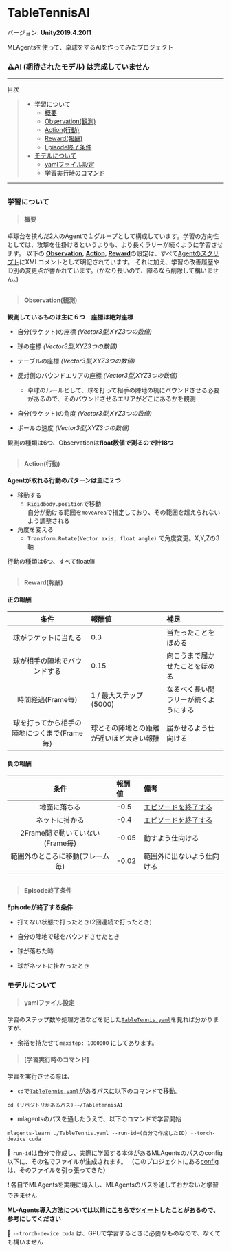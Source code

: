 # TableTennisAI

バージョン: **Unity2019.4.20f1**

MLAgentsを使って、卓球をするAIを作ってみたプロジェクト
### ⚠️AI (期待されたモデル) は完成していません
---
目次
> - [学習について](#AboutLearning)
>   - [概要](#Description)
>   - [Observation(観測)](#Observation)
>   - [Action(行動)](#Action)
>   - [Reward(報酬)](#Reward)
>   - [Episode終了条件](#EpisodeEnd)
> - [モデルについて](#AboutModel)
>   - [yamlファイル設定](#Yaml)
>   - [学習実行時のコマンド](#LearnCommand)
---
##

### <h3 id=AboutLearning>学習について</h3>


> #### <h4 id=Description> 概要</h4>
卓球台を挟んだ2人のAgentで１グループとして構成しています。学習の方向性としては、攻撃を仕掛けるというよりも、より長くラリーが続くように学習させます。
以下の [**Observation**](#Observation), [**Action**](#Action), [**Reward**](#Reward)の設定は、すべて[Agentのスクリプト](/TableTennisAI/Assets/Scripts/TableTennisAgent.cs)にXMLコメントとして明記されています。
それに加え、学習の改善履歴やID別の変更点が書かれています。(かなり長いので、障るなら削除して構いません。)

##
> #### <h4 id=Observation> Observation(観測)</h4>
**観測しているものは主に６つ　座標は絶対座標**
- 自分(ラケット)の座標 *(Vector3型,XYZ3つの数値)*

- 球の座標 *(Vector3型,XYZ3つの数値)*

- テーブルの座標 *(Vector3型,XYZ3つの数値)*

- 反対側のバウンドエリアの座標 *(Vector3型,XYZ3つの数値)*
  - 卓球のルールとして、球を打って相手の陣地の机にバウンドさせる必要があるので、そのバウンドさせるエリアがどこにあるかを観測
- 自分(ラケット)の角度 *(Vector3型,XYZ3つの数値)*

- ボールの速度 *(Vector3型,XYZ3つの数値)*

観測の種類は6つ、Observationは**float数値で測るので計18つ**

##
> #### <h4 id=Action> Action(行動)</h4>
**Agentが取れる行動のパターンは主に２つ**
- 移動する
  - `Rigidbody.position`で移動  
   自分が動ける範囲を`moveArea`で指定しており、その範囲を超えられないよう調整される
- 角度を変える
  - `Transform.Rotate(Vector axis, float angle)` で角度変更。X,Y,Zの3軸 

行動の種類は6つ、すべてfloat値

##
> #### <h4 id=Reward> Reward(報酬)</h4>
#### 正の報酬
|条件|報酬値|補足|
|:---:|:---|:---|
|球がラケットに当たる|0.3|当たったことをほめる|
|球が相手の陣地でバウンドする|0.15|向こうまで届かせたことをほめる|
|時間経過(Frame毎)|1 / 最大ステップ(5000)|なるべく長い間ラリーが続くようにする|
|球を打ってから相手の陣地につくまで(Frame毎)|球とその陣地との距離が近いほど大きい報酬|届かせるよう仕向ける|

#### 負の報酬
|条件|報酬値|備考|
|:---:|:---|:---|
|地面に落ちる|-0.5|[エピソードを終了する](#EpisodeEnd)|
|ネットに掛かる|-0.4|[エピソードを終了する](#EpisodeEnd)|
|2Frame間で動いていない(Frame毎)|-0.05|動すよう仕向ける|
|範囲外のところに移動(フレーム毎)|-0.02|範囲外に出ないよう仕向ける|

##
> #### <h4 id=EpisodeEnd> Episode終了条件</h4>
**Episodeが終了する条件**
- 打てない状態で打ったとき(2回連続で打ったとき)

- 自分の陣地で球をバウンドさせたとき

- 球が落ちた時

- 球がネットに掛かったとき


### <h3 id=AboutModel>モデルについて</h3>
> #### <h4 id=Yaml> yamlファイル設定</h4>
学習のステップ数や処理方法などを記した[`TableTennis.yaml`](/TableTennisAI/Tabletennis.yaml)を見れば分かりますが、
- 余裕を持たせて`maxstep: 1000000`
にしてあります。

> #### <h4 id=LearnCommand>[学習実行時のコマンド]</h4>
学習を実行させる際は、
- `cd`で[`TableTennis.yaml`](/TableTennisAI/Tabletennis.yaml)があるパスに以下のコマンドで移動。
```
cd (リポジトリがあるパス)~~/TabletennisAI
```
- mlagentsのパスを通したうえで、以下のコマンドで学習開始
```
mlagents-learn ./TableTennis.yaml --run-id=(自分で作成したID) --torch-device cuda
```
🚩
`run-id`は自分で作成し、実際に学習する本体があるMLAgentsのパスのconfig以下に、その名でファイルが生成されます。
（このプロジェクトにある[config](/TableTennis/config)は、そのファイルを引っ張ってきた）

❗ 各自でMLAgentsを実機に導入し、MLAgentsのパスを通しておかないと学習できません

**ML-Agents導入方法については以前に[こちらでツイート](https://twitter.com/mimisukeMaster/status/1461321187858944004)したことがあるので、参考にしてください**

🚩
`--trorch-device cuda` は、GPUで学習するときに必要なものなので、なくても構いません
